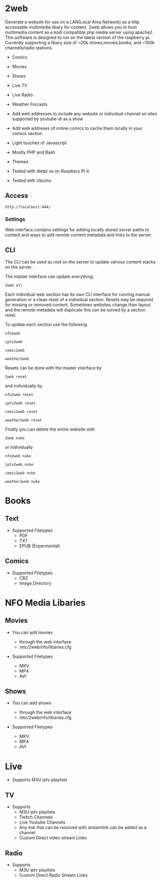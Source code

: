 2web
====

Generate a website for use on a LAN(Local Area Network) as a http accessable multimedia libary for content. 2web allows you to host multimedia content as a kodi compatible php media server using apache2. This software is designed to run on the latest version of the raspberry pi. Currently supporting a libary size of ~20k shows,movies,books, and ~100k channels/radio stations.

- Comics
- Movies
- Shows
- Live TV
- Live Radio
- Weather Forcasts

- Add web addresses to include any website or individual channel on sites supported by youtube-dl as a show
- Add web addreses of online comics to cache them locally in your comics section
- Light touches of Javascript
- Mostly PHP and Bash
- Themes

- Tested with dietpi os on Raspbery PI 4
- Tested with Ubuntu

## Access

	http://localhost:444/

### Settings

Web interface contains settings for adding locally stored server paths to content and ways to add remote content metadata and links to the server.

## CLI

The CLI can be used as root on the server to update various content stacks on the server.

The master interface can update everything.

	2web all

Each individual web section has its own CLI interface for running manual generation or a clean reset of a individual section. Resets may be required for missing or removed content. Sometimes websites change thier layout and the remote metadata will duplicate this can be solved by a section reset.

To update each section use the following

	nfo2web

	iptv2web

	comic2web

	weather2web

Resets can be done with the master interface by

	2web reset

and individually by

	nfo2web reset

	iptv2web reset

	comic2web reset

	weather2web reset

Finally you can delete the entire website with

	2web nuke

or individually

	nfo2web nuke

	iptv2web nuke

	comic2web nuke

	weather2web nuke


# Books

## Text

- Supported Filetypes
  - PDF
  - TXT
  - EPUB (Expermental)

## Comics

- Supported Filetypes
  - CBZ
  - Image Directory

# NFO Media Libaries

## Movies

- You can add movies
  - through the web interface
  - /etc/2web/nfo/libaries.cfg

- Supported Filetypes
  - MKV
  - MP4
  - AVI

## Shows

- You can add shows
  - through the web interface
  - /etc/2web/nfo/libaries.cfg

- Supported Filetypes
  - MKV
  - MP4
  - AVI

# Live

- Supports M3U iptv playlists

## TV

- Supports
  - M3U iptv playlists
  - Twitch Channels
  - Live Youtube Channels
  - Any link that can be resolved with streamlink can be added as a channel
  - Custom Direct video stream Links

## Radio

- Supports
  - M3U iptv playlists
  - Custom Direct Radio Stream Links
